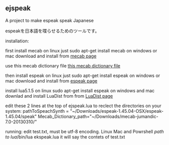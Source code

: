 ## ejspeak
A project to make espeak speak Japanese

espeakを日本語を喋らせるためのツールです。

installation:

first install mecab on linux just sudo apt-get install mecab on windows or mac download and install from [mecab page](https://www.mediafire.com/?bveu874fswy6pphhttp://taku910.github.io/mecab/)


use this mecab dictionary file [this mecab dictionary file](https://www.mediafire.com/?bveu874fswy6pph)


then install espeak on linux just sudo apt-get install espeak on windows or mac download and install from [espeak page](http://espeak.sourceforge.net)


install lua5.1.5 on linux sudo apt-get install espeak on windows and mac downlad and install LuaDist from from [LuaDist page](http://luadist.org)


edit these 2 lines at the top of ejspeak.lua to reclect the directories on your system: 
pathToSpeachSynth = "~/Downloads/espeak-1.45.04-OSX/espeak-1.45.04/speak"
Mecab_Dictionary_path="~/Downloads/mecab-jumandic-7.0-20130310/"


running:
edit test.txt, must be utf-8 encoding.
Linux Mac and Powrshell *path to lua*/bin/lua ekspeak.lua
it will say the contets of test.txt